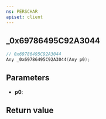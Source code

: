 ```yaml
---
ns: PERSCHAR
apiset: client
---
```

## _0x69786495C92A3044

```c
// 0x69786495C92A3044
Any _0x69786495C92A3044(Any p0);
```


## Parameters
* **p0**:

## Return value

